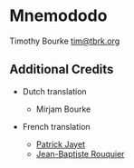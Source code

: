 Mnemododo
=========

Timothy Bourke <tim@tbrk.org>


Additional Credits
------------------
* Dutch translation
  - Mirjam Bourke

* French translation
  - [Patrick Jayet](http://extrabright.com/)
  - [Jean-Baptiste Rouquier](http://www.rouquier.org/jb/)

